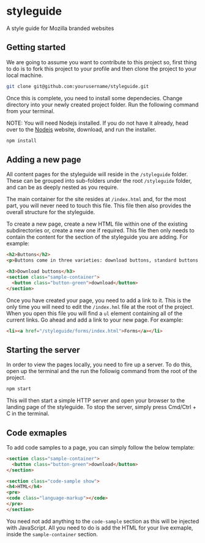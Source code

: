 # styleguide

A style guide for Mozilla branded websites

## Getting started

We are going to assume you want to contribute to this project so, first thing to do is to fork this
project to your profile and then clone the project to your local machine.

``` bash
git clone git@github.com:yourusername/styleguide.git
```

Once this is complete, you need to install some dependecies. Change directory into your newly created project folder. Run the following command from your terminal.

NOTE: You will need Nodejs installed. If you do not have it already, head over to the
[Nodejs](https://www.nodejs.org/) website, download, and run the installer.

``` bash
npm install
```

## Adding a new page

All content pages for the styleguide will reside in the `/styleguide` folder. These can be grouped
into sub-folders under the root `/styleguide` folder, and can be as deeply nested as you require.

The main container for the site resides at `/index.html` and, for the most part, you will never need
to touch this file. This file then also provides the overall structure for the styleguide.

To create a new page, create a new HTML file within one of the existing subdirectories or, create a
new one if required. This file then only needs to contain the content for the section of the styleguide you are adding. For example:

``` html
<h2>Buttons</h2>
<p>Buttons come in three varieties: download buttons, standard buttons and user flow buttons.</p>

<h3>Download buttons</h3>
<section class="sample-container">
  <button class="button-green">download</button>
</section>
```

Once you have created your page, you need to add a link to it. This is the only time you will need to edit the `/index.hml` file at the root of the project. When you open this file you will find a `ul` element containing all of the current links. Go ahead and add a link to your new page. For example:

``` html
<li><a href="/styleguide/forms/index.html">Forms</a></li>
```

## Starting the server

In order to view the pages locally, you need to fire up a server. To do this, open up the terminal
and the run the followig command from the root of the project.

``` bash
npm start
```

This will then start a simple HTTP server and open your browser to the landing page of the styleguide. To stop the server, simply press Cmd/Ctrl + C in the terminal.

## Code exmaples

To add code samples to a page, you can simply follow the below template:

``` html
<section class="sample-container">
  <button class="button-green">download</button>
</section>

<section class="code-sample show">
<h4>HTML</h4>
<pre>
<code class="language-markup"></code>
</pre>
</section>
```

You need not add anything to the `code-sample` section as this will be injected with JavaScript. All you need to do is add the HTML for your live exmaple, inside the `sample-container` section.
